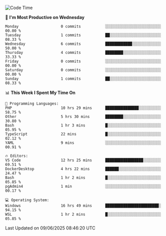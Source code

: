 <!--START_SECTION:waka-->
![Code Time](http://img.shields.io/badge/Code%20Time-5%2C050%20hrs%2050%20mins-blue)

📅 **I'm Most Productive on Wednesday** 

```text
Monday                   0 commits           ░░░░░░░░░░░░░░░░░░░░░░░░░   00.00 % 
Tuesday                  1 commits           ██░░░░░░░░░░░░░░░░░░░░░░░   08.33 % 
Wednesday                6 commits           ████████████░░░░░░░░░░░░░   50.00 % 
Thursday                 4 commits           ████████░░░░░░░░░░░░░░░░░   33.33 % 
Friday                   0 commits           ░░░░░░░░░░░░░░░░░░░░░░░░░   00.00 % 
Saturday                 0 commits           ░░░░░░░░░░░░░░░░░░░░░░░░░   00.00 % 
Sunday                   1 commits           ██░░░░░░░░░░░░░░░░░░░░░░░   08.33 % 
```


📊 **This Week I Spent My Time On** 

```text
💬 Programming Languages: 
PHP                      10 hrs 29 mins      ███████████████░░░░░░░░░░   58.75 % 
Other                    5 hrs 30 mins       ████████░░░░░░░░░░░░░░░░░   30.80 % 
Bash                     1 hr 3 mins         █░░░░░░░░░░░░░░░░░░░░░░░░   05.95 % 
TypeScript               22 mins             █░░░░░░░░░░░░░░░░░░░░░░░░   02.12 % 
YAML                     9 mins              ░░░░░░░░░░░░░░░░░░░░░░░░░   00.91 % 

🔥 Editors: 
VS Code                  12 hrs 25 mins      █████████████████░░░░░░░░   69.51 % 
DockerDesktop            4 hrs 22 mins       ██████░░░░░░░░░░░░░░░░░░░   24.47 % 
Bash                     1 hr 2 mins         █░░░░░░░░░░░░░░░░░░░░░░░░   05.85 % 
pgAdmin4                 1 min               ░░░░░░░░░░░░░░░░░░░░░░░░░   00.17 % 

💻 Operating System: 
Windows                  16 hrs 49 mins      ████████████████████████░   94.15 % 
WSL                      1 hr 2 mins         █░░░░░░░░░░░░░░░░░░░░░░░░   05.85 % 
```


 Last Updated on 09/06/2025 08:46:20 UTC
<!--END_SECTION:waka-->
